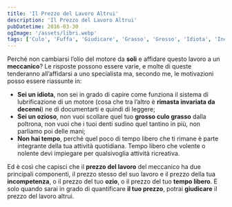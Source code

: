 ```yaml
---
title: 'Il Prezzo del Lavoro Altrui'
description: 'Il Prezzo del Lavoro Altrui'
pubDatetime: 2016-03-30
ogImage: '/assets/libri.webp'
tags: ['Culo', 'Fuffa', 'Giudicare', 'Grasso', 'Grosso', 'Idiota', 'Incompetenza', 'Lavoro', 'Meccanico', 'Ozio', 'Ozioso', 'Prezzo', 'Soli', 'Tempo Libero']
---
```


Perché non cambiarsi l’olio del motore da **soli** e affidare questo lavoro a un **meccanico**?
 Le risposte possono essere varie, e molte di queste tenderanno all’affidarsi a uno specialista ma, secondo me, le motivazioni posso essere riassunte in:

- **Sei un idiota**, non sei in grado di capire come funziona il sistema di lubrificazione di un motore (cosa che tra l’altro è **rimasta invariata da decenni**) ne di documentarti e quindi di leggere;
- **Sei un ozioso**, non vuoi scollare quel tuo **grosso culo grasso** dalla poltrona, non vuoi che i tuoi denti sudino quel tantino in più, non parliamo poi delle mani;
- **Non hai tempo**, perché quel poco di tempo libero che ti rimane è parte integrante della tua attività quotidiana. Tempo libero che volente o nolente devi impiegare per qualsivoglia attività ricreativa.

Ed è così che capisci che il **prezzo del lavoro** del meccanico ha due principali componenti, il prezzo stesso del suo lavoro e il prezzo della tua **incompetenza**, o il prezzo del tuo **ozio**, o il prezzo del tuo **tempo libero**. E solo quando sarai in grado di quantificare **il tuo prezzo**, potrai **giudicare** il prezzo del lavoro altrui.
